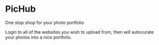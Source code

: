 # PicHub
One stop shop for your photo portfolio

Login to all of the websites you wish to upload from, then will autocurate your photos into a nice portfolio.
